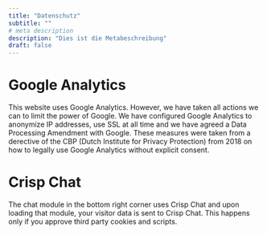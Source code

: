 ```yaml
---
title: "Datenschutz"
subtitle: ""
# meta description
description: "Dies ist die Metabeschreibung"
draft: false
---
```


# Google Analytics
This website uses Google Analytics. However, we have taken all actions we can to limit the power of Google. We have configured Google Analytics to anonymize IP addresses, use SSL at all time and we have agreed a Data Processing Amendment with Google. These measures were taken from a derective of the CBP (Dutch Institute for Privacy Protection) from 2018 on how to legally use Google Analytics without explicit consent.

# Crisp Chat
The chat module in the bottom right corner uses Crisp Chat and upon loading that module, your visitor data is sent to Crisp Chat. This happens only if you approve third party cookies and scripts.